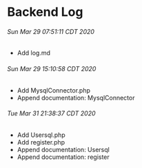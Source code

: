 # Backend Log

###### Sun Mar 29 07:51:11 CDT 2020
- Add log.md


###### Sun Mar 29 15:10:58 CDT 2020
- Add MysqlConnector.php
- Append documentation: MysqlConnector

###### Tue Mar 31 21:38:37 CDT 2020
- Add Usersql.php
- Add register.php
- Append documentation: Usersql
- Append documentation: register
